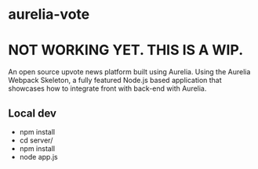 # aurelia-vote

# NOT WORKING YET. THIS IS A WIP.

An open source upvote news platform built using Aurelia. Using the Aurelia Webpack Skeleton, a fully featured Node.js based application that showcases how to integrate front with back-end with Aurelia.

## Local dev
- npm install
- cd server/
- npm install
- node app.js
